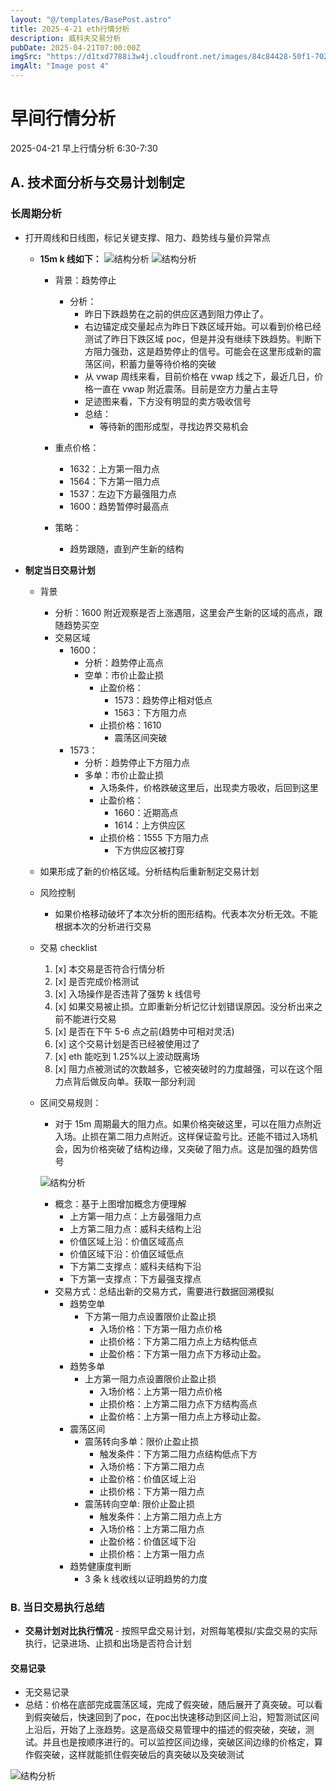 ```yaml
---
layout: "@/templates/BasePost.astro"
title: 2025-4-21 eth行情分析
description: 威科夫交易分析
pubDate: 2025-04-21T07:00:00Z
imgSrc: "https://d1txd7788i3w4j.cloudfront.net/images/84c84428-50f1-7025-b778-548a97e9da87/2025-04-21/1745194100756-eth-15m.jpg"
imgAlt: "Image post 4"
---
```


# 早间行情分析

2025-04-21 早上行情分析 6:30-7:30

## A. 技术面分析与交易计划制定

### 长周期分析

- 打开周线和日线图，标记关键支撑、阻力、趋势线与量价异常点

  - **15m k 线如下：**
    ![结构分析](https://d1txd7788i3w4j.cloudfront.net/images/84c84428-50f1-7025-b778-548a97e9da87/2025-04-21/1745194100756-eth-15m.jpg)
    ![结构分析](https://d1txd7788i3w4j.cloudfront.net/images/84c84428-50f1-7025-b778-548a97e9da87/2025-04-21/1745194100908-tradinglite-15m.jpg)

    - 背景：趋势停止
      - 分析：
        - 昨日下跌趋势在之前的供应区遇到阻力停止了。
        - 右边锚定成交量起点为昨日下跌区域开始。可以看到价格已经测试了昨日下跌区域 poc，但是并没有继续下跌趋势。判断下方阻力强劲，这是趋势停止的信号。可能会在这里形成新的震荡区间，积蓄力量等待价格的突破
        - 从 vwap 周线来看，目前价格在 vwap 线之下，最近几日，价格一直在 vwap 附近震荡。目前是空方力量占主导
        - 足迹图来看，下方没有明显的卖方吸收信号
        - 总结：
          - 等待新的图形成型，寻找边界交易机会
    - 重点价格：

      - 1632：上方第一阻力点
      - 1564：下方第一阻力点
      - 1537：左边下方最强阻力点
      - 1600：趋势暂停时最高点

    - 策略：
      - 趋势跟随，直到产生新的结构

- **制定当日交易计划**

  - 背景
    - 分析：1600 附近观察是否上涨遇阻，这里会产生新的区域的高点，跟随趋势买空
    - 交易区域
      - 1600：
        - 分析：趋势停止高点
        - 空单：市价止盈止损
          - 止盈价格：
            - 1573：趋势停止相对低点
            - 1563：下方阻力点
          - 止损价格：1610
            - 震荡区间突破
      - 1573：
        - 分析：趋势停止下方阻力点
        - 多单：市价止盈止损
          - 入场条件，价格跌破这里后，出现卖方吸收，后回到这里
          - 止盈价格：
            - 1660：近期高点
            - 1614：上方供应区
          - 止损价格：1555 下方阻力点
            - 下方供应区被打穿
  - 如果形成了新的价格区域。分析结构后重新制定交易计划

  - 风险控制
    - 如果价格移动破坏了本次分析的图形结构。代表本次分析无效。不能根据本次的分析进行交易
  - 交易 checklist

    1. [x] 本交易是否符合行情分析
    2. [x] 是否完成价格测试
    3. [x] 入场操作是否违背了强势 k 线信号
    4. [x] 如果交易被止损。立即重新分析记忆计划错误原因。没分析出来之前不能进行交易
    5. [x] 是否在下午 5-6 点之前(趋势中可相对灵活)
    6. [x] 这个交易计划是否已经被使用过了
    7. [x] eth 能吃到 1.25%以上波动既离场
    8. [x] 阻力点被测试的次数越多，它被突破时的力度越强，可以在这个阻力点背后做反向单。获取一部分利润

  - 区间交易规则：

    - 对于 15m 周期最大的阻力点。如果价格突破这里，可以在阻力点附近入场。止损在第二阻力点附近。这样保证盈亏比。还能不错过入场机会，因为价格突破了结构边缘，又突破了阻力点。这是加强的趋势信号

    ![结构分析](https://d1txd7788i3w4j.cloudfront.net/images/84c84428-50f1-7025-b778-548a97e9da87/2025-03-28/1743167232237-tradingview15m.jpg)

    - 概念：基于上图增加概念方便理解
      - 上方第一阻力点：上方最强阻力点
      - 上方第二阻力点：威科夫结构上沿
      - 价值区域上沿：价值区域高点
      - 价值区域下沿：价值区域低点
      - 下方第二支撑点：威科夫结构下沿
      - 下方第一支撑点：下方最强支撑点
    - 交易方式：总结出新的交易方式，需要进行数据回溯模拟
      - 趋势空单
        - 下方第一阻力点设置限价止盈止损
          - 入场价格：下方第一阻力点价格
          - 止损价格：下方第二阻力点上方结构低点
          - 止盈价格：下方第一阻力点下方移动止盈。
      - 趋势多单
        - 上方第一阻力点设置限价止盈止损
          - 入场价格：上方第一阻力点价格
          - 止损价格：上方第二阻力点下方结构高点
          - 止盈价格：上方第一阻力点上方移动止盈。
      - 震荡区间
        - 震荡转向多单：限价止盈止损
          - 触发条件：下方第二阻力点结构低点下方
          - 入场价格：下方第二阻力点
          - 止盈价格：价值区域上沿
          - 止损价格：下方第一阻力点
        - 震荡转向空单: 限价止盈止损
          - 触发条件：上方第二阻力点上方
          - 入场价格：上方第二阻力点
          - 止盈价格：价值区域下沿
          - 止损价格：上方第一阻力点
      - 趋势健康度判断
        - 3 条 k 线收线以证明趋势的力度

### B. 当日交易执行总结

- **交易计划对比执行情况** - 按照早盘交易计划，对照每笔模拟/实盘交易的实际执行，记录进场、止损和出场是否符合计划

#### 交易记录

- 无交易记录
- 总结：价格在底部完成震荡区域，完成了假突破，随后展开了真突破。可以看到假突破后，快速回到了poc，在poc出快速移动到区间上沿，短暂测试区间上沿后，开始了上涨趋势。这是高级交易管理中的描述的假突破，突破，测试。并且也是按顺序进行的。可以监控区间边缘，突破区间边缘的价格定，算作假突破，这样就能抓住假突破后的真突破以及突破测试

![结构分析](https://d1txd7788i3w4j.cloudfront.net/images/84c84428-50f1-7025-b778-548a97e9da87/2025-04-21/1745242215008-eth-15m-n.jpg)

